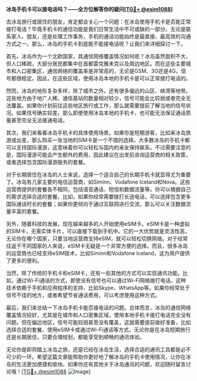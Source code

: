 **冰岛手机卡可以接电话吗？——全方位解答你的疑问[[TG💪+ @esim1088](https://t.me/s/esim1088)]**

去冰岛旅行或居住的朋友，肯定都会关心一个问题：在冰岛使用手机卡是否能正常接打电话？毕竟手机卡的通信功能是我们日常生活中不可或缺的一部分。无论是联系家人、朋友，还是处理工作事务，手机的通话功能始终是最直接、最高效的沟通方式之一。那么，冰岛的手机卡到底能不能接电话呢？让我们来详细探讨一下。

首先，冰岛作为一个北欧国家，其通信网络覆盖情况如何呢？冰岛虽然面积不大，但人口稀疏，大部分居民都集中在首都雷克雅未克以及周边地区。而在这些主要城市和人口密集区，通信网络的覆盖率是非常高的，无论是GSM、3G还是4G，信号都很稳定。因此，在这些区域，使用冰岛本地的手机卡是可以正常接打电话的。

然而，冰岛的地形复杂多样，除了城市之外，还有很多偏远的山区、峡湾等地带。这些地方由于地广人稀，通信基站的数量相对较少，信号可能会比较弱或者完全无法覆盖。如果你计划前往这些地区旅行或工作，那么就需要提前了解当地的信号状况。如果信号确实较差，那么即便使用冰岛本地的手机卡，也可能无法保证通话质量甚至完全无法接通电话。

其次，我们来看看冰岛手机卡的具体使用场景。如果你是短期游客，比如来冰岛旅游或出差，那么购买一张当地的SIM卡是一个不错的选择。大多数冰岛的手机卡都可以支持国际漫游，这意味着你可以轻松与国内的亲友保持联系。不过需要注意的是，国际漫游可能会产生额外的费用，因此建议在出发前咨询运营商的相关政策，或者选择包含国际漫游服务的套餐。

对于长期居住在冰岛的人士来说，选择一个适合自己的长期手机卡就显得尤为重要了。冰岛有几家主要的电信运营商，如Siminn、Vodafone Iceland和Nova。这些运营商提供的套餐各不相同，包括语音通话、短信和数据流量等。你可以根据自己的需求选择合适的套餐。比如，如果你经常需要拨打长途电话，可以选择包含更多国际通话时长的套餐；如果你更倾向于通过互联网进行交流，那么可以关注数据流量丰富的套餐。

另外，随着科技的发展，现在越来越多的人开始使用eSIM卡。eSIM卡是一种虚拟的SIM卡，无需实体卡片，可以直接下载到手机中。它的一大优势就是灵活性高，无论你在哪个国家，只要当地运营商支持eSIM，就可以轻松切换网络。对于经常往返于不同国家的人来说，eSIM卡无疑是一个非常方便的选择。而且，很多冰岛的运营商也已经支持eSIM技术，比如Siminn和Vodafone Iceland，这为用户提供了更多的便利。

当然，除了传统的手机卡和eSIM卡，还有一些其他的方式可以实现通讯功能。比如，通过Wi-Fi通话的方式，即使没有信号也可以通过Wi-Fi网络拨打电话。这种技术依赖于手机和应用程序的支持，比如Skype、WhatsApp等。如果你经常处于信号不佳的地方，或者希望节省通话费用，可以考虑使用这种方式。

最后，我们来总结一下冰岛手机卡能否接电话的问题。总体而言，冰岛的通信网络覆盖情况较好，尤其是在城市和人口密集区域，使用本地手机卡接打电话完全没有问题。但在偏远地区，信号可能较弱甚至没有覆盖，这就需要提前做好准备，比如选择合适的套餐、使用eSIM卡或通过Wi-Fi通话等方式。无论你是在冰岛短期旅行还是长期居住，只要合理规划，都能享受到顺畅的通讯体验。

无论你是即将踏上冰岛之旅，还是已经在冰岛生活，选择合适的通讯工具都是必不可少的一环。希望这篇文章能帮助你更好地了解冰岛的手机卡使用情况，让你在冰岛的生活更加便捷和愉快。如果你还有其他关于冰岛通讯的问题，欢迎随时留言讨论哦！[[TG💪+ @esim1088](https://t.me/s/esim1088) ![Image](https://i.postimg.cc/4NQfJmqS/Snipaste-2025-05-13-00-14-12.png)]